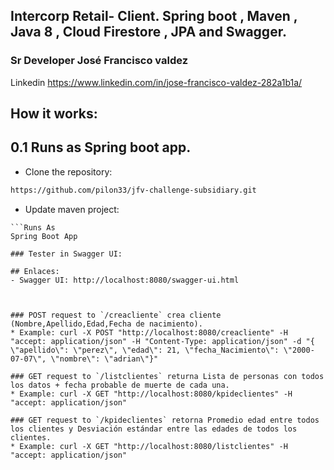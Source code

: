 ## Intercorp Retail- Client. Spring boot , Maven , Java 8 , Cloud Firestore , JPA and Swagger.

### Sr Developer José Francisco valdez 
 Linkedin https://www.linkedin.com/in/jose-francisco-valdez-282a1b1a/

## How it works:
## 0.1 Runs as Spring boot app.

* Clone the repository:
```bash
https://github.com/pilon33/jfv-challenge-subsidiary.git
```
* Update maven project:
```Build project 
```Runs As 
Spring Boot App

### Tester in Swagger UI:

## Enlaces:
- Swagger UI: http://localhost:8080/swagger-ui.html



### POST request to `/creacliente` crea cliente (Nombre,Apellido,Edad,Fecha de nacimiento).
* Example: curl -X POST "http://localhost:8080/creacliente" -H "accept: application/json" -H "Content-Type: application/json" -d "{ \"apellido\": \"perez\", \"edad\": 21, \"fecha_Nacimiento\": \"2000-07-07\", \"nombre\": \"adrian\"}"

### GET request to `/listclientes` returna Lista de personas con todos los datos + fecha probable de muerte de cada una.
* Example: curl -X GET "http://localhost:8080/kpideclientes" -H "accept: application/json"

### GET request to `/kpideclientes` retorna Promedio edad entre todos los clientes y Desviación estándar entre las edades de todos los clientes.
* Example: curl -X GET "http://localhost:8080/listclientes" -H "accept: application/json"




